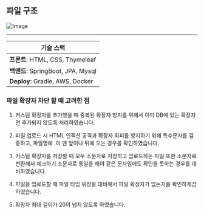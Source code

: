 ## 파일 구조
![Image](https://github.com/user-attachments/assets/26f6b8d3-9270-4768-b2ba-5cb2869f1cdc)

<hr>

| **기술 스택** |
| ----- |
| **프론트**: HTML, CSS, Thymeleaf |
| **백엔드**: SpringBoot, JPA, Mysql | 
| **Deploy**: Gradle, AWS, Docker |

### 파일 확장자 차단 할 때 고려한 점

1. 커스텀 확장자를 추가했을 때 중복된 확장자 방지를 위해서 이미 DB에 있는 확장자면 추가되지 않도록 처리하였습니다.
 
2. 파일 업로드 시 HTML 인젝션 공격과 확장자 회피를 방지하기 위해 특수문자를 검증하고, 파일명에 .이 맨 앞이나 뒤에 오는 경우를 확인하였습니다.
 
3. 커스텀 확장자를 저장할 때 모두 소문자로 저장하고 업로드하는 파일 또한 소문자로 변환해서 체크하기
소문자로 통일을 해야 같은 문자임에도 확인을 못하는 경우를 대비하였습니다.
 
4. 파일을 업로드할 때 파일 타입 위장을 대비해서 파일 확장자가 없는지를 확인하게끔 하였습니다.

5. 확장자 최대 길이가 20이 넘지 않도록 하였습니다.